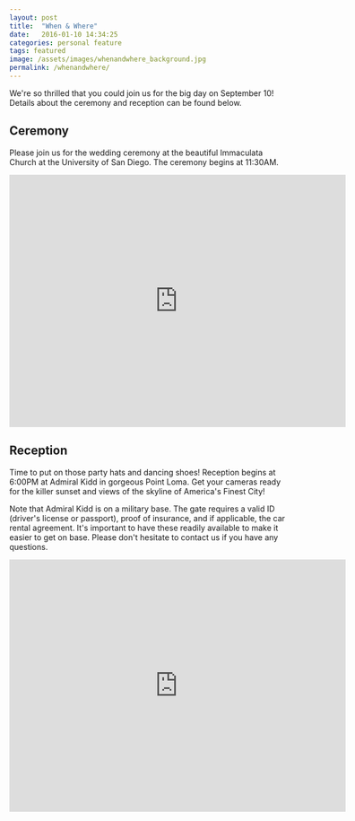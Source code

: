 ```yaml
---
layout: post
title:  "When & Where"
date:   2016-01-10 14:34:25
categories: personal feature
tags: featured
image: /assets/images/whenandwhere_background.jpg
permalink: /whenandwhere/
---
```


We're so thrilled that you could join us for the big day on September 10! Details about the ceremony and reception can be found below.

## Ceremony
Please join us for the wedding ceremony at the beautiful Immaculata Church at the University of San Diego. The ceremony begins at 11:30AM.

<iframe src="https://www.google.com/maps/embed?pb=!1m18!1m12!1m3!1d3354.7532726100058!2d-117.19288264862313!3d32.772280680880066!2m3!1f0!2f0!3f0!3m2!1i1024!2i768!4f13.1!3m3!1m2!1s0x80deaab86e2bdc33%3A0x46aed7c05b216939!2sImmaculata+Church+-USD+Campus!5e0!3m2!1sen!2sus!4v1444609674036" width="600" height="450" frameborder="0" style="border:0" allowfullscreen></iframe>


## Reception
Time to put on those party hats and dancing shoes! Reception begins at 6:00PM at Admiral Kidd in gorgeous Point Loma. Get your cameras ready for the killer sunset and views of the skyline of America's Finest City!

Note that Admiral Kidd is on a military base. The gate requires a valid ID (driver's license or passport), proof of insurance, and if applicable, the car rental agreement. It's important to have these readily available to make it easier to get on base. Please don't hesitate to contact us if you have any questions.


<iframe src="https://www.google.com/maps/embed?pb=!1m18!1m12!1m3!1d13426.45197717286!2d-117.22046794809911!3d32.722910007867654!2m3!1f0!2f0!3f0!3m2!1i1024!2i768!4f13.1!3m3!1m2!1s0x80deab0a8d325021%3A0x10db556eeeeb864f!2sAdmiral+Kidd+Catering+%26+Conference+Center!5e0!3m2!1sen!2sus!4v1444609636114" width="600" height="450" frameborder="0" style="border:0" allowfullscreen></iframe>
